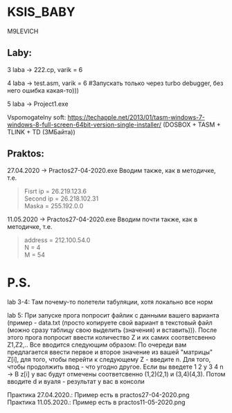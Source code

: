 # KSIS_BABY
 M9LEVICH
 

## Laby:

3 laba -> 222.cp, varik = 6

4 laba -> test.asm, varik = 6 #Запускать только через turbo debugger, без него ошибка какая-то)))

5 laba -> Project1.exe

Vspomogatelny soft:
https://techapple.net/2013/01/tasm-windows-7-windows-8-full-screen-64bit-version-single-installer/  (DOSBOX + TASM + TLINK + TD (3МБайта))

## Praktos:

27.04.2020 -> Practos27-04-2020.exe Вводим также, как в методичке, т.е. 
> Fisrt ip = 26.219.123.6<br/>
> Second ip = 26.218.102.31<br/>
> Maska = 255.192.0.0<br/>

11.05.2020 -> Practos27-04-2020.exe Вводим почти также, как в методичке, т.е. 
> address = 212.100.54.0<br/>
> N = 4<br/>
> M = 54<br/>

<h1> P.S. </h1>

lab 3-4: Там почему-то полетели табуляции, хотя локально все норм

lab 5:   При запуске прога попросит файлик с данными вашего варианта (пример - data.txt (просто копируете свой вариант в текстовый файл (можно сразу таблицу свою выделить (значения) и вставить))). 
После этого прога попросит ввести количество Z и их самих соответсвенно Z1,Z2,.. 
Все вводится следующим образом: 
По очереди вам предлагается ввести первое и второе значение из вашей "матрицы" Z\[i], для того, чтобы перейти к следующему Z - введите n. Для того, чтобы продолжить ввод - что угодно другое.
Если вы введете 1 2 y 3 4 n -> В z\[i] у вас будут отмечены соответсвенно (1,2)(2,1) и (3,4)(4,3). Потом вводите d и вуаля - результат у вас в консоли

Практика 27.04.2020.:   Пример есть в practos27-04-2020.png<br/>
Практика 11.05.2020.:   Пример есть в practos11-05-2020.png

